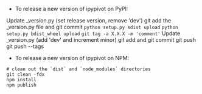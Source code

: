 - To release a new version of ipypivot on PyPI:

Update _version.py (set release version, remove 'dev')
git add the _version.py file and git commit
`python setup.py sdist upload`
`python setup.py bdist_wheel upload`
`git tag -a X.X.X -m 'comment'`
Update _version.py (add 'dev' and increment minor)
git add and git commit
git push
git push --tags

- To release a new version of ipypivot on NPM:

```
# clean out the `dist` and `node_modules` directories
git clean -fdx
npm install
npm publish
```